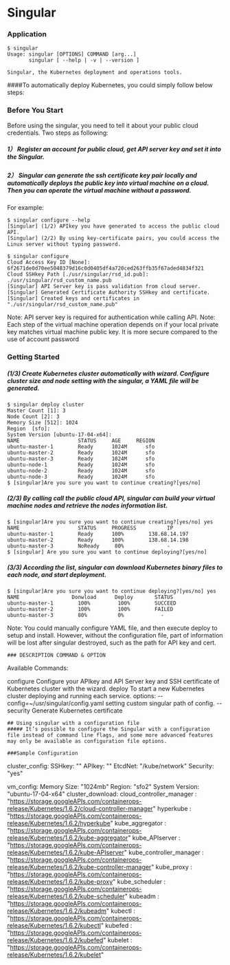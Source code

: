 # Singular

### Application


```
$ singular
Usage: singular [OPTIONS] COMMAND [arg...]
       singular [ --help | -v | --version ]

Singular, the Kubernetes deployment and operations tools.
```
####To automatically deploy Kubernetes, you could simply follow below steps:
### Before You Start
Before using the singular, you need to tell it about your public cloud credentials. Two steps as following:
 
##### 1）  Register an account for public cloud,  get API server key and set it into the Singular.
##### 2）  Singular can generate the ssh certificate key pair locally and automatically deploys the public key into virtual machine on a cloud. Then you can operate the virtual machine without a password. 
For example:  
  
```
$ singular configure --help
[Singular] (1/2) APIkey you have generated to access the public cloud API.
[Singular] (2/2) By using key-certificate pairs, you could access the Linux server without typing password.

$ singular configure
Cloud Access Key ID [None]: 6f2671de0d70ee5048379d16c0d0405df4a720ced263ffb35f67aded4834f321
Cloud SSHkey Path [./usr/singular/rsd_id.pub]: ./usr/singular/rsd_custom_name.pub
[Singular] API Server key is pass validation from cloud server.
[Singular] Generated Certificate Authority SSHkey and certificate.
[Singular] Created keys and certificates in "./usr/singular/rsd_custom_name.pub"
```
Note: API server key is required for authentication while calling API.
Note: Each step of the virtual machine operation depends on if your local private key matches virtual machine public key. It is more secure compared to the use of account password


### Getting Started

##### (1/3) Create Kubernetes cluster automatically with wizard. Configure cluster size and node setting with the singular, a YAML file will be generated.
```
$ singular deploy cluster 
Master Count [1]: 3
Node Count [2]: 3
Memory Size [512]: 1024
Region  [sfo]: 
System Version [ubuntu-17-04-x64]: 
NAME                   STATUS     AGE     REGION  
ubuntu-master-1        Ready      1024M      sfo   
ubuntu-master-2        Ready      1024M      sfo   
ubuntu-master-3        Ready      1024M      sfo         
ubuntu-node-1          Ready      1024M      sfo   
ubuntu-node-2          Ready      1024M      sfo   
ubuntu-node-3          Ready      1024M      sfo
$ [singular]Are you sure you want to continue creating?[yes/no]
```
##### (2/3)  By calling call the public cloud API, singular can build your virtual machine nodes and retrieve the nodes information list.
```
$ [singular]Are you sure you want to continue creating?[yes/no] yes
NAME                   STATUS     PROGRESS          IP
ubuntu-master-1        Ready      100%        138.68.14.197
ubuntu-master-2        Ready      100%        138.68.14.198
ubuntu-master-3        NoReady     80%              -
$ [singular] Are you sure you want to continue deploying?[yes/no]
```
##### (3/3)  According the list, singular can download Kubernetes binary files to each node, and start deployment.
```
$ [singular]Are you sure you want to continue deploying?[yes/no] yes
NAME                 Donwload      Deploy       STATUS
ubuntu-master-1        100%         100%        SUCCEED
ubuntu-master-2        100%         100%        FAILED
ubuntu-master-3        80%          0%            -
```
Note: You could manually configure YAML file, and then execute deploy to setup and install. However, without the configuration file, part of information will be lost after singular destroyed, such as the path for API key and cert.


```
### DESCRIPTION COMMAND & OPTION    
```
Available Commands:

configure   Configure your APIkey and API Server key and SSH certificate of Kubernetes cluster with the wizard.
deploy      To start a new Kubernetes cluster deploying and running each service.
options:
    --config=~/usr/singular/config.yaml  setting custom singular path of config.
    --security                           Generate Kubernetes certificate
```
## Using singular with a configuration file
##### It’s possible to configure the Singular with a configuration file instead of command line flags, and some more advanced features may only be available as configuration file options. 

###Sample Configuration

```
cluster_config:
    SSHkey:     ""
    APIkey:     ""
    EtcdNet: "/kube/network"
    Security: "yes"

vm_config:
    Memory Size:     "1024mb"
    Region:     "sfo2"
    System Version:    "ubuntu-17-04-x64"
cluster_download:
    cloud_controller_manager : "https://storage.googleAPIs.com/containerops-release/Kubernetes/1.6.2/cloud-controller-manager"
    hyperkube : "https://storage.googleAPIs.com/containerops-release/Kubernetes/1.6.2/hyperkube"
    kube_aggregator : "https://storage.googleAPIs.com/containerops-release/Kubernetes/1.6.2/kube-aggregator"
    kube_APIserver : "https://storage.googleAPIs.com/containerops-release/Kubernetes/1.6.2/kube-APIserver"
    kube_controller_manager : "https://storage.googleAPIs.com/containerops-release/Kubernetes/1.6.2/kube-controller-manager"
    kube_proxy : "https://storage.googleAPIs.com/containerops-release/Kubernetes/1.6.2/kube-proxy"
    kube_scheduler : "https://storage.googleAPIs.com/containerops-release/Kubernetes/1.6.2/kube-scheduler"
    kubeadm : "https://storage.googleAPIs.com/containerops-release/Kubernetes/1.6.2/kubeadm"
    kubectl : "https://storage.googleAPIs.com/containerops-release/Kubernetes/1.6.2/kubectl"
    kubefed : "https://storage.googleAPIs.com/containerops-release/Kubernetes/1.6.2/kubefed"
    kubelet : "https://storage.googleAPIs.com/containerops-release/Kubernetes/1.6.2/kubelet"
```